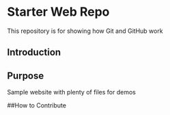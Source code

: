 # Starter Web Repo

This repository is for showing how Git and GitHub work

## Introduction

## Purpose

Sample website with plenty of files for demos

##How to Contribute